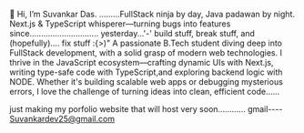 👋 Hi, I’m Suvankar Das.
.........FullStack ninja by day, Java padawan by night. Next.js & TypeScript whisperer—turning bugs into features since.............................. yesterday...'-'
build stuff, break stuff, and (hopefully).... fix stuff  :{>)"
A passionate B.Tech student diving deep into FullStack development, with a solid grasp of modern web technologies. I thrive in the JavaScript ecosystem—crafting dynamic UIs with Next.js, writing type-safe code with TypeScript,and exploring backend logic with NODE. Whether it's building scalable web apps or debugging mysterious errors, I love the challenge of turning ideas into clean, efficient code......

just making my porfolio website that will host very soon............
gmail---- Suvankardev25@gmail.com
<!---
Suvankar-dev/Suvankar-dev is a ✨ special ✨ repository because its `README.md` (this file) appears on your GitHub profile.
You can click the Preview link to take a look at your changes.
--->
